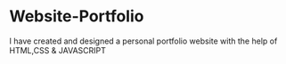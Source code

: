 # Website-Portfolio
I have created and designed a  personal portfolio website with the help of 
HTML,CSS & JAVASCRIPT
